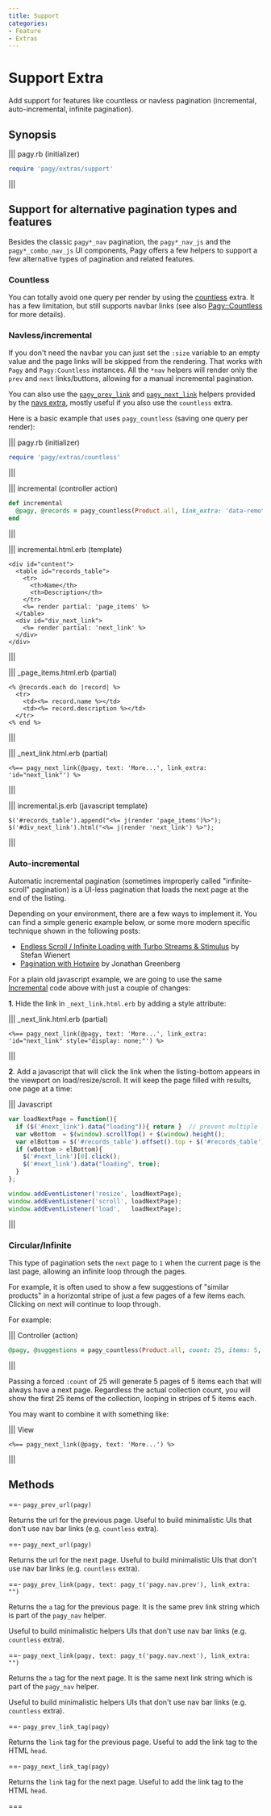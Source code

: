 ```yaml
---
title: Support
categories:
- Feature
- Extras
---
```


# Support Extra

Add support for features like countless or navless pagination (incremental, auto-incremental, infinite pagination).

## Synopsis

||| pagy.rb (initializer)
```ruby
require 'pagy/extras/support'
```
|||

## Support for alternative pagination types and features

Besides the classic `pagy*_nav` pagination, the `pagy*_nav_js` and the `pagy*_combo_nav_js` UI components, Pagy offers a few helpers to support a few alternative types of pagination and related features.

### Countless

You can totally avoid one query per render by using the [countless](countless.md) extra. It has a few limitation, but still supports navbar links (see also [Pagy::Countless](/docs/api/countless.md) for more details).

### Navless/incremental

If you don't need the navbar you can just set the `:size` variable to an empty value and the page links will be skipped from the rendering. That works with `Pagy` and `Pagy:Countless` instances. All the `*nav` helpers will render only the `prev` and `next` links/buttons, allowing for a manual incremental pagination.

You can also use the [`pagy_prev_link`](https://github.com/ddnexus/pagy/blob/dca8669a10cb3be13e053fe435301c22cc64406f/lib/pagy/extras/navs.rb#L46) and [`pagy_next_link`](https://github.com/ddnexus/pagy/blob/dca8669a10cb3be13e053fe435301c22cc64406f/lib/pagy/extras/navs.rb#L54) helpers provided by the [navs extra](navs), mostly useful if you also use the `countless` extra.

Here is a basic example that uses `pagy_countless` (saving one query per render): 

||| pagy.rb (initializer)
```ruby
require 'pagy/extras/countless'
```
|||

||| incremental (controller action)
```ruby
def incremental
  @pagy, @records = pagy_countless(Product.all, link_extra: 'data-remote="true"')
end
```
|||

||| incremental.html.erb (template)
```erb
<div id="content">
  <table id="records_table">
    <tr>
      <th>Name</th>
      <th>Description</th>
    </tr>
    <%= render partial: 'page_items' %>
  </table>
  <div id="div_next_link">
    <%= render partial: 'next_link' %>
  </div>
</div>
```
|||

||| _page_items.html.erb (partial)
```erb
<% @records.each do |record| %>
  <tr>
    <td><%= record.name %></td>
    <td><%= record.description %></td>
  </tr>
<% end %>
```
|||

||| _next_link.html.erb (partial)
```erb
<%== pagy_next_link(@pagy, text: 'More...', link_extra: 'id="next_link"') %>
```
|||

||| incremental.js.erb (javascript template)
```erb
$('#records_table').append("<%= j(render 'page_items')%>");
$('#div_next_link').html("<%= j(render 'next_link') %>");
```
|||

### Auto-incremental

Automatic incremental pagination (sometimes improperly called "infinite-scroll" pagination) is a UI-less pagination that loads the next page at the end of the listing.

Depending on your environment, there are a few ways to implement it. You can find a simple generic example below, or some more modern specific technique shown in the following posts:

- [Endless Scroll / Infinite Loading with Turbo Streams & Stimulus](https://www.stefanwienert.de/blog/2021/04/17/endless-scroll-with-turbo-streams/) by Stefan Wienert
- [Pagination with Hotwire](https://www.beflagrant.com/blog/pagination-with-hotwire) by Jonathan Greenberg

For a plain old javascript example, we are going to use the same [Incremental](#navlessincremental) code above with just a couple of changes:

**1**. Hide the link in `_next_link.html.erb` by adding a style attribute:

||| _next_link.html.erb (partial)
```erb
<%== pagy_next_link(@pagy, text: 'More...', link_extra: 'id="next_link" style="display: none;"') %>
```
|||

**2**. Add a javascript that will click the link when the listing-bottom appears in the viewport on load/resize/scroll. It will keep the page filled with results, one page at a time:

||| Javascript
```js
var loadNextPage = function(){
  if ($('#next_link').data("loading")){ return }  // prevent multiple loading
  var wBottom  = $(window).scrollTop() + $(window).height();
  var elBottom = $('#records_table').offset().top + $('#records_table').height();
  if (wBottom > elBottom){
    $('#next_link')[0].click();
    $('#next_link').data("loading", true);
  }
};

window.addEventListener('resize', loadNextPage);
window.addEventListener('scroll', loadNextPage);
window.addEventListener('load',   loadNextPage);
```
|||

### Circular/Infinite

This type of pagination sets the `next` page to `1` when the current page is the last page, allowing an infinite loop through the pages.

For example, it is often used to show a few suggestions of "similar products" in a horizontal stripe of just a few pages of a few items each. Clicking on next will continue to loop through.

For example:

||| Controller (action)
```ruby
@pagy, @suggestions = pagy_countless(Product.all, count: 25, items: 5, cycle: true)
```
|||

Passing a forced `:count` of 25 will generate 5 pages of 5 items each that will always have a next page. Regardless the actual collection count, you will show the first 25 items of the collection, looping in stripes of 5 items each.

You may want to combine it with something like:

||| View
```erb
<%== pagy_next_link(@pagy, text: 'More...') %>
```
|||

## Methods

==- `pagy_prev_url(pagy)`

Returns the url for the previous page. Useful to build minimalistic UIs that don't use nav bar links (e.g. `countless` extra).

==- `pagy_next_url(pagy)`

Returns the url for the next page. Useful to build minimalistic UIs that don't use nav bar links (e.g. `countless` extra).

==- `pagy_prev_link(pagy, text: pagy_t('pagy.nav.prev'), link_extra: "")`

Returns the `a` tag for the previous page. It is the same prev link string which is part of the `pagy_nav` helper.

Useful to build minimalistic helpers UIs that don't use nav bar links (e.g. `countless` extra).

==- `pagy_next_link(pagy, text: pagy_t('pagy.nav.next'), link_extra: "")`

Returns the `a` tag for the next page. It is the same next link string which is part of the `pagy_nav` helper.

Useful to build minimalistic helpers UIs that don't use nav bar links (e.g. `countless` extra).

==- `pagy_prev_link_tag(pagy)`

Returns the `link` tag for the previous page. Useful to add the link tag to the HTML `head`.

==- `pagy_next_link_tag(pagy)`

Returns the `link` tag for the next page. Useful to add the link tag to the HTML `head`.

===
